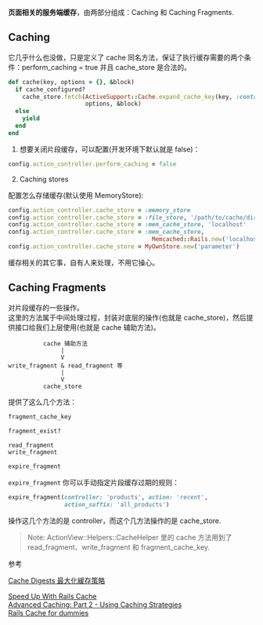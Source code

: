 **页面相关的服务端缓存**，由两部分组成：Caching 和 Caching Fragments.

## Caching

它几乎什么也没做，只是定义了 cache 同名方法，保证了执行缓存需要的两个条件：perform_caching = true 并且 cache_store 是合法的。

```ruby
def cache(key, options = {}, &block)
  if cache_configured?
    cache_store.fetch(ActiveSupport::Cache.expand_cache_key(key, :controller),
                      options, &block)
  else
    yield
  end
end
```

1) 想要关闭片段缓存，可以配置(开发环境下默认就是 false)：

```ruby
config.action_controller.perform_caching = false
```

2) Caching stores

配置怎么存储缓存(默认使用 MemoryStore):

```ruby
config.action_controller.cache_store = :memory_store
config.action_controller.cache_store = :file_store, '/path/to/cache/directory'
config.action_controller.cache_store = :mem_cache_store, 'localhost'
config.action_controller.cache_store = :mem_cache_store,
                                         Memcached::Rails.new('localhost:11211')
config.action_controller.cache_store = MyOwnStore.new('parameter')
```

缓存相关的其它事，自有人来处理，不用它操心。

## Caching Fragments

对片段缓存的一些操作。<br>
这里的方法属于中间处理过程，封装对底层的操作(也就是 cache_store)，然后提供接口给我们上层使用(也就是 cache 辅助方法)。

```
          cache 辅助方法
               |
               V
write_fragment & read_fragment 等
               |
               V
          cache_store
```

提供了这么几个方法：

```ruby
fragment_cache_key

fragment_exist?

read_fragment
write_fragment

expire_fragment
```

`expire_fragment` 你可以手动指定片段缓存过期的规则：

```ruby
expire_fragment(controller: 'products', action: 'recent',
                action_suffix: 'all_products')
```

操作这几个方法的是 controller，而这个几方法操作的是 cache_store.

> Note: ActionView::Helpers::CacheHelper 里的 cache 方法用到了 read_fragment、write_fragment 和 fragment_cache_key.

参考

[Cache Digests 最大化緩存策略](http://blog.xdite.net/posts/2012/09/02/cache-digest-new-strategy/)

[Speed Up With Rails Cache](http://rubyer.me/blog/2012/09/04/speed-up-with-rails-cache/)<br>
[Advanced Caching: Part 2 - Using Caching Strategies](http://hawkins.io/2012/07/advanced_caching_part_2-using_strategies/)<br>
[Rails Cache for dummies](http://www.codelearn.org/blog/rails-cache-with-examples)

